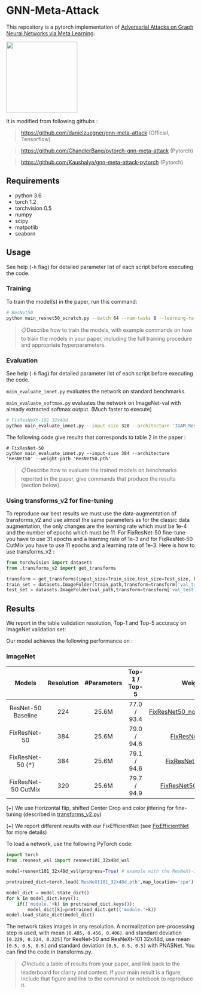 # GNN-Meta-Attack

This repository is a pytorch implementation of [Adversarial Attacks on Graph Neural Networks via Meta Learning](https://arxiv.org/abs/1902.08412). 

<img src="https://github.com/facebookresearch/FixRes/blob/master/image/image2.png" height="190">

It is modified from following githubs :

> https://github.com/danielzuegner/gnn-meta-attack (Official, Tensorflow)

> https://github.com/ChandlerBang/pytorch-gnn-meta-attack (Pytorch)

> https://github.com/Kaushalya/gnn-meta-attack-pytorch (Pytorch)

## Requirements

* python 3.6
* torch 1.2
* torchvision 0.5
* numpy
* scipy
* matpotlib
* seaborn

## Usage

See help (`-h` flag) for detailed parameter list of each script before executing the code.
 
### Training

To train the model(s) in the paper, run this command:

```bash
# ResNet50
python main_resnet50_scratch.py --batch 64 --num-tasks 8 --learning-rate 2e-2

```

> 📋Describe how to train the models, with example commands on how to train the models in your paper, including the full training procedure and appropriate hyperparameters.

### Evaluation

See help (`-h` flag) for detailed parameter list of each script before executing the code.

`main_evaluate_imnet.py` evaluates the network on standard benchmarks.

`main_evaluate_softmax.py` evaluates the network on ImageNet-val with already extracted softmax output. (Much faster to execute)

```bash
# FixResNeXt-101 32x48d
python main_evaluate_imnet.py --input-size 320 --architecture 'IGAM_Resnext101_32x48d' --weight-path 'ResNext101_32x48d.pth'
```

The following code give results that corresponds to table 2 in the paper :
```
# FixResNet-50
python main_evaluate_imnet.py --input-size 384 --architecture 'ResNet50' --weight-path 'ResNet50.pth'
```

> 📋Describe how to evaluate the trained models on benchmarks reported in the paper, give commands that produce the results (section below).

### Using transforms_v2 for fine-tuning
To reproduce our best results we must use the data-augmentation of transforms_v2 and use almost the same parameters as for the classic data augmentation, the only changes are the learning rate which must be 1e-4 and the number of epochs which must be 11. For FixResNet-50 fine-tune you have to use 31 epochs and a learning rate of 1e-3 and for FixResNet-50 CutMix you have to use 11 epochs and a learning rate of 1e-3.
Here is how to use transforms_v2 :

```python
from torchvision import datasets
from .transforms_v2 import get_transforms

transform = get_transforms(input_size=Train_size,test_size=Test_size, kind='full', crop=True, need=('train', 'val'), backbone=None)
train_set = datasets.ImageFolder(train_path,transform=transform['val_train'])
test_set = datasets.ImageFolder(val_path,transform=transform['val_test'])
```

## Results

We report in the table validation resolution, Top-1 and Top-5 accuracy on ImageNet validation set:

Our model achieves the following performance on :

### ImageNet

|  Models  | Resolution | #Parameters | Top-1 / Top-5 |                                        Weights                                         |
|:---:|:-:|:------------:|:------:|:---------------------------------------------------------------------------------------:|
|  ResNet-50 Baseline| 224 |     25.6M     |  77.0 /  93.4 | [FixResNet50_no_adaptation.pth](https://dl.fbaipublicfiles.com/FixRes_data/FixRes_Pretrained_Models/ResNet_no_adaptation.pth)  |
|  FixResNet-50 | 384 |    25.6M     |  79.0 / 94.6 |  [FixResNet50.pth](https://dl.fbaipublicfiles.com/FixRes_data/FixRes_Pretrained_Models/ResNetFinetune.pth)  |
|  FixResNet-50 (*)| 384 |    25.6M     |  79.1 / 94.6 |  [FixResNet50_v2.pth](https://dl.fbaipublicfiles.com/FixRes_data/FixRes_Pretrained_Models/ResNet50_v2.pth)  |
| FixResNet-50 CutMix | 320 |     25.6M     |  79.7 /  94.9 | [FixResNet50CutMix.pth](https://dl.fbaipublicfiles.com/FixRes_data/FixRes_Pretrained_Models/ResNetCutMix.pth)  |

(+)  We use Horizontal flip, shifted Center Crop and color jittering for fine-tuning (described in [transforms_v2.py](transforms_v2.py))

(+) We report different results with our FixEfficientNet (see [FixEfficientNet](README_FixEfficientNet.md) for more details)

To load a network, use the following PyTorch code: 

```python
import torch
from .resnext_wsl import resnext101_32x48d_wsl

model=resnext101_32x48d_wsl(progress=True) # example with the ResNeXt-101 32x48d 

pretrained_dict=torch.load('ResNeXt101_32x48d.pth',map_location='cpu')['model']

model_dict = model.state_dict()
for k in model_dict.keys():
    if(('module.'+k) in pretrained_dict.keys()):
        model_dict[k]=pretrained_dict.get(('module.'+k))
model.load_state_dict(model_dict)
```
The network takes images in any resolution. 
A normalization pre-processing step is used, with mean `[0.485, 0.456, 0.406]`. 
and standard deviation `[0.229, 0.224, 0.225]` for ResNet-50 and ResNeXt-101 32x48d,
use  mean `[0.5, 0.5, 0.5]` and standard deviation `[0.5, 0.5, 0.5]` with PNASNet.
You can find the code in transforms.py.

> 📋Include a table of results from your paper, and link back to the leaderboard for clarity and context. If your main result is a figure, include that figure and link to the command or notebook to reproduce it. 